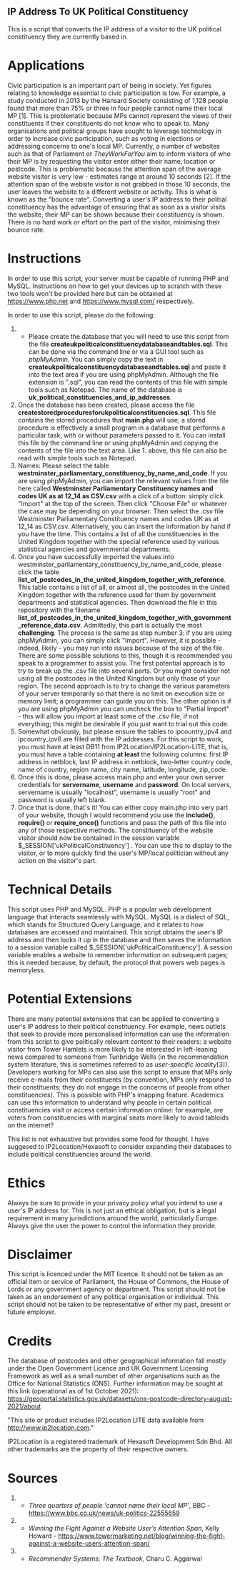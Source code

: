 ## IP Address To UK Political Constituency
This is a script that converts the IP address of a visitor to the UK political constituency they are currently based in. 

# Applications
Civic participation is an important part of being in society. Yet figures relating to knowledge essential to civic participation is low. For example, a study conducted in 2013 by the Hansard Society consisting of 1,128 people found that more than 75% or three in four people cannot name their local MP [1]. This is problematic because MPs cannot represent the views of their constituents if their constituents do not know who to speak to. Many organisations and political groups have sought to leverage technology in order to increase civic participation, such as voting in elections or addressing concerns to one's local MP. Currently, a number of websites such as that of Parliament or *TheyWorkForYou* aim to inform visitors of who their MP is by requesting the visitor enter either their name, location or postcode. This is problematic because the attention span of the average website visitor is very low - estimates range at around 10 seconds [2]. If the attention span of the website visitor is not grabbed in those 10 seconds, the user leaves the website to a different website or activity. This is what is known as the "bounce rate". Converting a user's IP address to their politial constituency has the advantage of ensuring that as soon as a visitor visits the website, their MP can be shown because their constituency is shown. There is no hard work or effort on the part of the visitor, minimising their bounce rate. 

# Instructions
In order to use this script, your server must be capable of running PHP and MySQL. Instructions on how to get your devices up to scratch with these two tools won't be provided here but can be obtained at https://www.php.net and https://www.mysql.com/ respectively.

In order to use this script, please do the following:
1. - Please create the database that you will need to use this script from the file **createukpoliticalconstituencydatabaseandtables.sql**. This can be done via the command line or via a GUI tool such as *phpMyAdmin*. You can simply copy the text in **createukpoliticalconstituencydatabaseandtables.sql** and paste it into the text area if you are using phpMyAdmin. Although the file extension is ".sql", you can read the contents of this file with simple tools such as Notepad. The name of the database is **uk_political_constituencies_and_ip_addresses**. 
2. Once the database has been created, please access the file **createstoredproceduresforukpoliticalconstituencies.sql**. This file contains the stored procedures that **main.php** will use; a stored procedure is effectively a small program in a database that performs a particular task, with or without parameters passed to it. You can install this file by the command line or using phpMyAdmin and copying the contents of the file into the text area. Like 1. above, this file can also be read with simple tools such as Notepad. 
3. Names: Please select the table **westminster_parliamentary_constituency_by_name_and_code**. If you are using phpMyAdmin, you can import the relevant values from the file here called **Westminster Parliamentary Constituency names and codes UK as at 12_14 as CSV.csv** with a click of a button: simply click "Import" at the top of the screen. Then click "Choose File" or whatever the case may be depending on your browser. Then select the .csv file Westminster Parliamentary Constituency names and codes UK as at 12_14 as CSV.csv. Alternatively, you can insert the information by hand if you have the time. This contains a list of all the constituencies in the United Kingdom together with the special reference used by various statistical agencies and governmental departments.
4. Once you have successfully imported the values into westminster_parliamentary_constituency_by_name_and_code, please click the table **list_of_postcodes_in_the_united_kingdom_together_with_reference**. This table contains a list of all, or almost all, the postcodes in the United Kingdom together with the reference used for them by government departments and statistical agencies. Then download the file in this repository with the filename **list_of_postcodes_in_the_united_kingdom_together_with_government_reference_data.csv**. Admittedly, this part is actually the most **challenging**. The process is the same as step number 3: if you are using phpMyAdmin, you can simply click "Import". However, it is possible - indeed, likely - you may run into issues because of the size of the file. There are some possible solutions to this, though it is recommended you speak to a programmer to assist you. The first potential approach is to try to break up the .csv file into several parts. Or you might consider not using all the postcodes in the United Kingdom but only those of your region. The second approach is to try to change the various parameters of your server temporarily so that there is no limit on execution size or memory limit; a programmer can guide you on this. The other option is if you are using phpMyAdmin you can uncheck the box to "Partial Import" - this will allow you import at least some of the .csv file, if not everything; this might be desirable if you just want to trial out this code.
5. Somewhat obviously, but please ensure the tables to ipcountry_ipv4 and ipcountry_ipv6 are filled with the IP addresses. For this script to work, you must have at least DB11 from IP2Location/IP2Location-LITE, that is, you must have a table containing **at least** the following columns: first IP address in netblock, last IP address in netblock, two-letter country code, name of country, region name, city name, latitude, longitude, zip_code. 
6. Once this is done, please access main.php and enter your own server credentials for **servername**, **username** and **password**. On local servers, servername is usually "localhost", username is usually "root" and password is usually left blank.
7. Once that is done, that's it! You can either copy main.php into very part of your website, though I would recommend you use the **include()**, **require()** or **require_once()** functions and pass the path of this file into any of those respective methods. The constituency of the website visitor should now be contained in the session variable $_SESSION['ukPoliticalConstituency'] . You can use this to display to the visitor, or to more quickly find the user's MP/local politician without any action on the visitor's part. 
  
# Technical Details
This script uses PHP and MySQL. PHP is a popular web development language that interacts seamlessly with MySQL. MySQL is a dialect of SQL, which stands for Structured Query Language, and it relates to how databases are accessed and maintained. This script obtains the user's IP address and then looks it up in the database and then saves the information to a session variable called $_SESSION['ukPoliticalConstituency']. A session variable enables a website to remember information on subsequent pages; this is needed because, by default, the protocol that powers web pages is memoryless. 

# Potential Extensions
There are many potential extensions that can be applied to converting a user's IP address to their political constituency. For example, news outlets that seek to provide more personalised information can use the information from this script to give politically relevant content to their readers: a website visitor from Tower Hamlets is more likely to be interested in left-leaning news compared to someone from Tunbridge Wells (in the recommendation system literature, this is sometimes referred to as *user-specific locality*[3]). Developers working for MPs can also use this script to ensure that MPs only receive e-mails from their constituents (by convention, MPs only respond to their constituents; they do not engage in the concerns of people from other constituencies). This is possible with PHP's imapping feature. Academics can use this information to understand why people in certain political constituencies visit or access certain information online: for example, are voters from constituencies with marginal seats more likely to avoid tabloids on the internet? 

This list is not exhaustive but provides some food for thought. I have suggesed to IP2Location/Hexasoft to consider expanding their databases to include political constituencies around the world. 

# Ethics
Always be sure to provide in your privacy policy what you intend to use a user's IP address for. This is not just an ethical obligation, but is a legal requirement in many jurisdictions around the world, particularly Europe. Always give the user the power to control the information they provide.

# Disclaimer
This script is licenced under the MIT licence. It should not be taken as an official item or service of Parliament, the House of Commons, the House of Lords or any government agency or department. This script should not be taken as an endorsement of any political organisation or individual. This script should not be taken to be representative of either my past, present or future employer.

# Credits

The database of postcodes and other geographical information fall mostly under the Open Government Licence and UK Government Licensing Framework as well as a small number of other organisations such as the Office for National Statistics (ONS). Further information may be sought at this link (operational as of 1st October 2021): https://geoportal.statistics.gov.uk/datasets/ons-postcode-directory-august-2021/about

"This site or product includes IP2Location LITE data available from http://www.ip2location.com."

IP2Location is a registered trademark of Hexasoft Development Sdn Bhd. All other trademarks are the property of their respective owners.

# Sources
1. - *Three quarters of people 'cannot name their local MP'*, BBC  - https://www.bbc.co.uk/news/uk-politics-22555659
2. - *Winning the Fight Against a Website User’s Attention Span*, Kelly Howard - https://www.towermarketing.net/blog/winning-the-fight-against-a-website-users-attention-span/
3. - *Recommender Systems: The Textbook*, Charu C. Aggarwal
